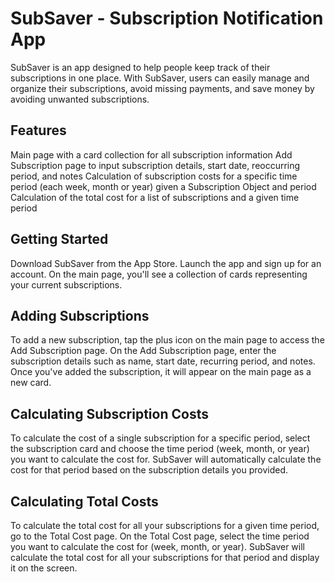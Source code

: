 
# SubSaver - Subscription Notification App
SubSaver is an app designed to help people keep track of their subscriptions in one place. With SubSaver, users can easily manage and organize their subscriptions, avoid missing payments, and save money by avoiding unwanted subscriptions.

## Features
Main page with a card collection for all subscription information
Add Subscription page to input subscription details, start date, reoccurring period, and notes
Calculation of subscription costs for a specific time period (each week, month or year) given a Subscription Object and period
Calculation of the total cost for a list of subscriptions and a given time period
## Getting Started
Download SubSaver from the App Store.
Launch the app and sign up for an account.
On the main page, you'll see a collection of cards representing your current subscriptions.
## Adding Subscriptions
To add a new subscription, tap the plus icon on the main page to access the Add Subscription page.
On the Add Subscription page, enter the subscription details such as name, start date, recurring period, and notes.
Once you've added the subscription, it will appear on the main page as a new card.
## Calculating Subscription Costs
To calculate the cost of a single subscription for a specific period, select the subscription card and choose the time period (week, month, or year) you want to calculate the cost for.
SubSaver will automatically calculate the cost for that period based on the subscription details you provided.
## Calculating Total Costs
To calculate the total cost for all your subscriptions for a given time period, go to the Total Cost page.
On the Total Cost page, select the time period you want to calculate the cost for (week, month, or year).
SubSaver will calculate the total cost for all your subscriptions for that period and display it on the screen.
